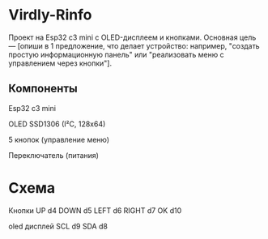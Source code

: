 # Virdly-Rinfo

Проект на Esp32 c3 mini с OLED-дисплеем и кнопками.
Основная цель — [опиши в 1 предложение, что делает устройство: например, "создать простую информационную панель" или "реализовать меню с управлением через кнопки"].

## Компоненты

Esp32 c3 mini

OLED SSD1306 (I²C, 128x64)

5 кнопок (управление меню)

Переключатель (питания)

# Схема
Кнопки
UP d4
DOWN d5
LEFT d6
RIGHT d7
OK d10

oled дисплей
SCL d9
SDA d8
